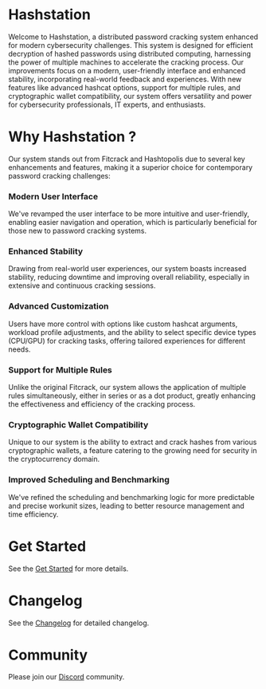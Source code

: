 
# Hashstation

Welcome to Hashstation, a distributed password cracking system enhanced for modern cybersecurity challenges. This system is designed for efficient decryption of hashed passwords using distributed computing, harnessing the power of multiple machines to accelerate the cracking process. Our improvements focus on a modern, user-friendly interface and enhanced stability, incorporating real-world feedback and experiences. With new features like advanced hashcat options, support for multiple rules, and cryptographic wallet compatibility, our system offers versatility and power for cybersecurity professionals, IT experts, and enthusiasts. 

# Why Hashstation ?

Our system stands out from Fitcrack and Hashtopolis due to several key enhancements and features, making it a superior choice for contemporary password cracking challenges:

### Modern User Interface

We've revamped the user interface to be more intuitive and user-friendly, enabling easier navigation and operation, which is particularly beneficial for those new to password cracking systems.

### Enhanced Stability

Drawing from real-world user experiences, our system boasts increased stability, reducing downtime and improving overall reliability, especially in extensive and continuous cracking sessions.

### Advanced Customization

Users have more control with options like custom hashcat arguments, workload profile adjustments, and the ability to select specific device types (CPU/GPU) for cracking tasks, offering tailored experiences for different needs.

### Support for Multiple Rules

Unlike the original Fitcrack, our system allows the application of multiple rules simultaneously, either in series or as a dot product, greatly enhancing the effectiveness and efficiency of the cracking process.

### Cryptographic Wallet Compatibility

Unique to our system is the ability to extract and crack hashes from various cryptographic wallets, a feature catering to the growing need for security in the cryptocurrency domain.

### Improved Scheduling and Benchmarking

We've refined the scheduling and benchmarking logic for more predictable and precise workunit sizes, leading to better resource management and time efficiency.

# Get Started

See the [Get Started](GET_STARTED.md) for more details.

# Changelog

See the [Changelog](CHANGELOG.md) for detailed changelog.

# Community 

Please join our [Discord](https://discord.gg/ccAcRKEbCK) community.